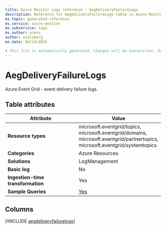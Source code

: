 ```yaml
---
title: Azure Monitor Logs reference - AegDeliveryFailureLogs
description: Reference for AegDeliveryFailureLogs table in Azure Monitor Logs.
ms.topic: generated-reference
ms.service: azure-monitor
ms.subservice: logs
ms.author: orens
author: osalzberg
ms.date: 04/14/2025

# This file is automatically generated. Changes will be overwritten. Do not change this file directly.
---
```


# AegDeliveryFailureLogs

Azure Event Grid - event delivery failure logs.


## Table attributes

|Attribute|Value|
|---|---|
|**Resource types**|microsoft.eventgrid/topics,<br>microsoft.eventgrid/domains,<br>microsoft.eventgrid/partnertopics,<br>microsoft.eventgrid/systemtopics|
|**Categories**|Azure Resources|
|**Solutions**| LogManagement|
|**Basic log**|No|
|**Ingestion-time transformation**|Yes|
|**Sample Queries**|[Yes](/azure/azure-monitor/reference/queries/aegdeliveryfailurelogs)|



## Columns
  
[!INCLUDE [aegdeliveryfailurelogs](~/reusable-content/ce-skilling/azure/includes/azure-monitor/reference/tables/aegdeliveryfailurelogs-include.md)]
